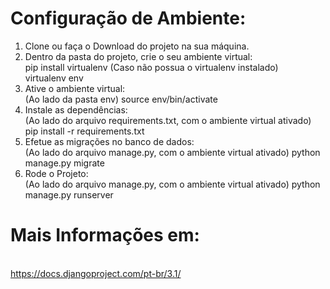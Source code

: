 # Configuração de Ambiente:
1. Clone ou faça o Download do projeto na sua máquina.
2. Dentro da pasta do projeto, crie o seu ambiente virtual:
  <br>pip install virtualenv (Caso não possua o virtualenv instalado)
  <br>virtualenv env
3. Ative o ambiente virtual:
  <br>(Ao lado da pasta env) source env/bin/activate
4. Instale as dependências:
  <br>(Ao lado do arquivo requirements.txt, com o ambiente virtual ativado) pip install -r requirements.txt
5. Efetue as migrações no banco de dados:
  <br>(Ao lado do arquivo manage.py, com o ambiente virtual ativado) python manage.py migrate
6. Rode o Projeto:
  <br>(Ao lado do arquivo manage.py, com o ambiente virtual ativado) python manage.py runserver

# Mais Informações em:
<br>https://docs.djangoproject.com/pt-br/3.1/
